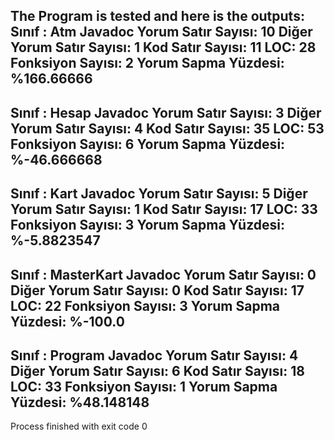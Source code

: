 The Program is tested and here is the outputs:
Sınıf : Atm
Javadoc Yorum Satır Sayısı: 10
Diğer Yorum Satır Sayısı: 1
Kod Satır Sayısı: 11
LOC: 28
Fonksiyon Sayısı: 2
Yorum Sapma Yüzdesi: %166.66666
-----------------------------------
Sınıf : Hesap
Javadoc Yorum Satır Sayısı: 3
Diğer Yorum Satır Sayısı: 4
Kod Satır Sayısı: 35
LOC: 53
Fonksiyon Sayısı: 6
Yorum Sapma Yüzdesi: %-46.666668
-----------------------------------
Sınıf : Kart
Javadoc Yorum Satır Sayısı: 5
Diğer Yorum Satır Sayısı: 1
Kod Satır Sayısı: 17
LOC: 33
Fonksiyon Sayısı: 3
Yorum Sapma Yüzdesi: %-5.8823547
-----------------------------------
Sınıf : MasterKart
Javadoc Yorum Satır Sayısı: 0
Diğer Yorum Satır Sayısı: 0
Kod Satır Sayısı: 17
LOC: 22
Fonksiyon Sayısı: 3
Yorum Sapma Yüzdesi: %-100.0
-----------------------------------
Sınıf : Program
Javadoc Yorum Satır Sayısı: 4
Diğer Yorum Satır Sayısı: 6
Kod Satır Sayısı: 18
LOC: 33
Fonksiyon Sayısı: 1
Yorum Sapma Yüzdesi: %48.148148
-----------------------------------

Process finished with exit code 0
